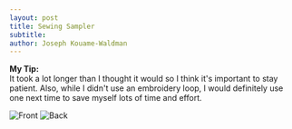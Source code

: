 ```yaml
---
layout: post
title: Sewing Sampler
subtitle: 
author: Joseph Kouame-Waldman
---
```


**My Tip:**\
It took a lot longer than I thought it would so I think it's important to stay patient. Also, while I didn't use an embroidery loop, I would definitely use one next time to save myself lots of time and effort.

![Front](https://josephk-w.github.io/assets/img/IMG_3251.jpg)
![Back](https://josephk-w.github.io/assets/img/IMG_3252.jpg)


















